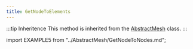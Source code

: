 ```yaml
---
title: GetNodeToElements
---
```


:::tip Inheritence
This method is inherited from the [AbstractMesh](../AbstractMesh/AbstractMesh_.md) class.
:::

import EXAMPLE5 from "../AbstractMesh/GetNodeToNodes.md";

<EXAMPLE5 />

